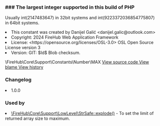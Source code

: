 <title># MAX</title>

<code-block lang="php">
<![CDATA[constant int MAX = \PHP_INT_MAX]]>
</code-block>













### ### The largest integer supported in this build of PHP

<p><format style="italic">Usually int(2147483647) in 32bit systems and int(9223372036854775807) in 64bit systems.</format></p>

<deflist>
    <def title="Constant basic info:">
        <list><li>This constant was created by Danijel Galić &lt;danijel.galic@outlook.com&gt;</li><li>Copyright: 2024 FireHub Web Application Framework</li><li>License: &lt;https://opensource.org/licenses/OSL-3.0&gt; OSL Open Source License version 3</li><li>Version: GIT: $Id$ Blob checksum.</li></list>
    </def>
</deflist>

<deflist><def title="Fully Qualified Constant Name:">
        \FireHub\Core\Support\Constants\Number\MAX
    </def><def title="Source code:">
        <a href="https://github.com/The-FireHub-Project/Core/blob/develop-pre-alpha-m1/src/support/constants/number.php#L49">
            View source code
        </a>
    </def>
    <def title="Blame:">
        <a href="https://github.com/The-FireHub-Project/Core/blame/develop-pre-alpha-m1/src/support/constants/number.php">
            View blame
        </a>
    </def>
    <def title="History:">
        <a href="https://github.com/The-FireHub-Project/Core/commits/develop-pre-alpha-m1/src/support/constants/number.php">
            View history
        </a>
    </def></deflist>
### Changelog
<deflist>
    <def title="Version history:">
        <list><li>1.0.0</li></list>
    </def>
</deflist>


### Used by
<deflist>
    <def title="This constant is used by:">
        <list><li><a href="StrSafe.md#explode()">\FireHub\Core\Support\LowLevel\StrSafe::explode()</a>  - <format style="italic">To set the limit of returned array size to maximum.</format></li></list>
    </def>
</deflist>